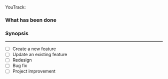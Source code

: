 YouTrack: <!--<TICKET>-->

### What has been done

### Synopsis

---

- [ ] Create a new feature
- [ ] Update an existing feature
- [ ] Redesign
- [ ] Bug fix
- [ ] Project improvement
